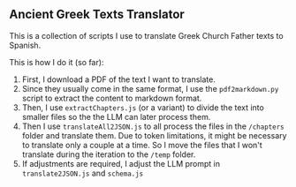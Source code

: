 ## Ancient Greek Texts Translator

This is a collection of scripts I use to translate Greek Church Father texts to Spanish.

This is how I do it (so far):

1. First, I download a PDF of the text I want to translate. 
2. Since they usually come in the same format, I use the `pdf2markdown.py` script to extract the content to markdown format.
3. Then, I use `extractChapters.js` (or a variant) to divide the text into smaller files so the the LLM can later process them.
4. Then I use `translateAll2JSON.js` to all process the files in the `/chapters` folder and translate them. Due to token limitations, it might be necessary to translate only a couple at a time. So I move the files that I won't translate during the iteration to the `/temp` folder.
5. If adjustments are required, I adjust the LLM prompt in `translate2JSON.js` and `schema.js`